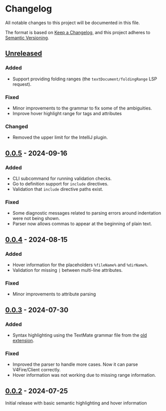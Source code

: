 # Changelog

All notable changes to this project will be documented in this file.

The format is based on [Keep a Changelog](https://keepachangelog.com/en/1.1.0/),
and this project adheres to [Semantic Versioning](https://semver.org/spec/v2.0.0.html).

## [Unreleased]

### Added

- Support providing folding ranges (the `textDocument/foldingRange` LSP request).

### Fixed

- Minor improvements to the grammar to fix some of the ambiguities.
- Improve hover highlight range for tags and attributes

### Changed

- Removed the upper limit for the IntelliJ plugin.

## [0.0.5] - 2024-09-16

### Added

- CLI subcommand for running validation checks.
- Go to definition support for `include` directives.
- Validation that `include` directive paths exist.

### Fixed

- Some diagnostic messages related to parsing errors around indentation were not being shown.
- Parser now allows commas to appear at the beginning of plain text.

## [0.0.4] - 2024-08-15

### Added

- Hover information for the placeholders `%fileName%` and `%dirName%`.
- Validation for missing ` | ` between multi-line attributes.

### Fixed

- Minor improvements to attribute parsing

## [0.0.3] - 2024-07-30

### Added

- Syntax highlighting using the TextMate grammar file from the [old extension](https://github.com/baranovxyz/vscode-snakeskin-lang).

### Fixed

- Improved the parser to handle more cases. Now it can parse V4Fire/Client correctly.
- Hover information was not working due to missing range information.

## [0.0.2] - 2024-07-25

Initial release with basic semantic highlighting and hover information

[Unreleased]: https://github.com/SnakeskinTpl/vscode-snakeskin/compare/v0.0.5...HEAD
[0.0.5]: https://github.com/SnakeskinTpl/vscode-snakeskin/compare/v0.0.4...v0.0.5
[0.0.4]: https://github.com/SnakeskinTpl/vscode-snakeskin/compare/v0.0.3...v0.0.4
[0.0.3]: https://github.com/SnakeskinTpl/vscode-snakeskin/compare/v0.0.2...v0.0.3
[0.0.2]: https://github.com/SnakeskinTpl/vscode-snakeskin/releases/tag/v0.0.2
